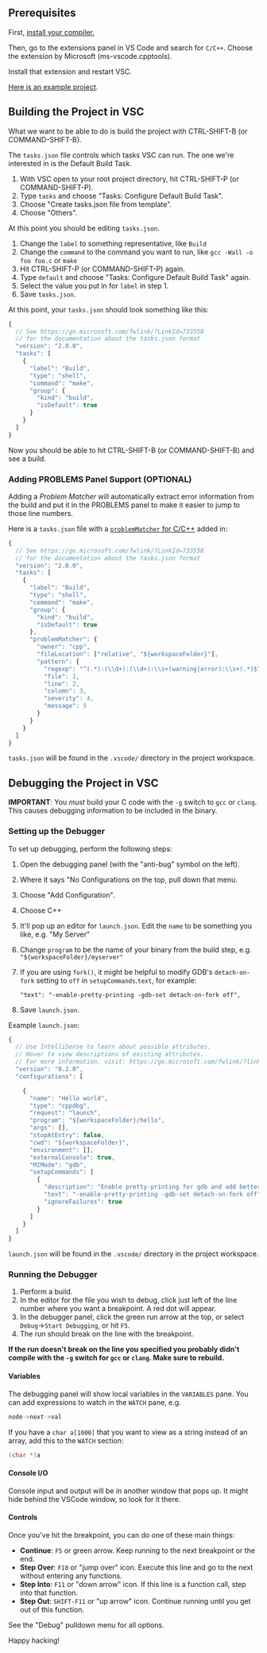 ## Prerequisites
First, [install your compiler.](https://github.com/LambdaSchool/CS-Wiki/wiki/Getting-Your-C-Compiler-Installed)

Then, go to the extensions panel in VS Code and search for `C/C++`. Choose the extension by Microsoft (ms-vscode.cpptools).

Install that extension and restart VSC.

[Here is an example project](https://github.com/LambdaSchool/CS-Wiki/tree/master/vscdebugc).


## Building the Project in VSC

What we want to be able to do is build the project with CTRL-SHIFT-B (or COMMAND-SHIFT-B).

The `tasks.json` file controls which tasks VSC can run. The one we're interested in is the Default Build Task.

1. With VSC open to your root project directory, hit CTRL-SHIFT-P (or COMMAND-SHIFT-P).
2. Type `tasks` and choose "Tasks: Configure Default Build Task".
3. Choose "Create tasks.json file from template".
4. Choose "Others".

At this point you should be editing `tasks.json`.

1. Change the `label` to something representative, like `Build`
2. Change the `command` to the command you want to run, like `gcc -Wall -o foo foo.c` or `make`
3. Hit CTRL-SHIFT-P (or COMMAND-SHIFT-P) again.
4. Type `default` and choose "Tasks: Configure Default Build Task" again.
5. Select the value you put in for `label` in step 1.
6. Save `tasks.json`.

At this point, your `tasks.json` should look something like this:

```javascript
{
  // See https://go.microsoft.com/fwlink/?LinkId=733558
  // for the documentation about the tasks.json format
  "version": "2.0.0",
  "tasks": [
    {
      "label": "Build",
      "type": "shell",
      "command": "make",
      "group": {
        "kind": "build",
        "isDefault": true
      }
    }
  ]
}
```

Now you should be able to hit CTRL-SHIFT-B (or COMMAND-SHIFT-B) and see a build.

### Adding PROBLEMS Panel Support (OPTIONAL)

Adding a _Problem Matcher_ will automatically extract error information from the build and put it in the PROBLEMS panel to make it easier to jump to those line numbers.

Here is a `tasks.json` file with a [`problemMatcher` for C/C++](https://code.visualstudio.com/docs/editor/tasks#_defining-a-problem-matcher) added in:

```javascript
{
  // See https://go.microsoft.com/fwlink/?LinkId=733558
  // for the documentation about the tasks.json format
  "version": "2.0.0",
  "tasks": [
    {
      "label": "Build",
      "type": "shell",
      "command": "make",
      "group": {
        "kind": "build",
        "isDefault": true
      },
      "problemMatcher": {
        "owner": "cpp",
        "fileLocation": ["relative", "${workspaceFolder}"],
        "pattern": {
          "regexp": "^(.*):(\\d+):(\\d+):\\s+(warning|error):\\s+(.*)$",
          "file": 1,
          "line": 2,
          "column": 3,
          "severity": 4,
          "message": 5
        }
      }
    }
  ]
}
```

`tasks.json` will be found in the `.vscode/` directory in the project workspace.


## Debugging the Project in VSC

**IMPORTANT**: You *must* build your C code with the `-g` switch to `gcc` or `clang`. This causes debugging information to be included in the binary.

### Setting up the Debugger

To set up debugging, perform the following steps:

1. Open the debugging panel (with the "anti-bug" symbol on the left).
2. Where it says "No Configurations on the top, pull down that menu.
3. Choose "Add Configuration".
4. Choose C++
5. It'll pop up an editor for `launch.json`. Edit the `name` to be something you like, e.g. "My Server"
6. Change `program` to be the name of your binary from the build step, e.g. `"${workspaceFolder}/myserver"`
7. If you are using `fork()`, it might be helpful to modify GDB's `detach-on-fork` setting to `off` in `setupCommands`.`text`, for example:

    `"text": "-enable-pretty-printing -gdb-set detach-on-fork off",`

8. Save `launch.json`.

Example `launch.json`:

```javascript
{
  // Use IntelliSense to learn about possible attributes.
  // Hover to view descriptions of existing attributes.
  // For more information, visit: https://go.microsoft.com/fwlink/?linkid=830387
  "version": "0.2.0",
  "configurations": [

    {
      "name": "Hello world",
      "type": "cppdbg",
      "request": "launch",
      "program": "${workspaceFolder}/hello",
      "args": [],
      "stopAtEntry": false,
      "cwd": "${workspaceFolder}",
      "environment": [],
      "externalConsole": true,
      "MIMode": "gdb",
      "setupCommands": [
        {
          "description": "Enable pretty-printing for gdb and add better child debugging",
          "text": "-enable-pretty-printing -gdb-set detach-on-fork off",
          "ignoreFailures": true
        }
      ]
    }
  ]
}
```

`launch.json` will be found in the `.vscode/` directory in the project workspace.

### Running the Debugger

1. Perform a build.
2. In the editor for the file you wish to debug, click just left of the line number where you want a breakpoint. A red dot will appear.
3. In the debugger panel, click the green run arrow at the top, or select `Debug`→`Start Debugging`, or hit `F5`.
4. The run should break on the line with the breakpoint.

**If the run doesn't break on the line you specified you probably didn't compile with the `-g` switch for `gcc` or `clang`. Make sure to rebuild.**

#### Variables

The debugging panel will show local variables in the `VARIABLES` pane. You can add expressions to watch in the `WATCH` pane, e.g.

```c
node->next->val
```

If you have a `char a[1000]` that you want to view as a string instead of an array, add this to the `WATCH` section:

```c
(char *)a
```

#### Console I/O

Console input and output will be in another window that pops up. It might hide behind the VSCode window, so look for it there.

#### Controls

Once you've hit the breakpoint, you can do one of these main things:

* **Continue**: `F5` or green arrow. Keep running to the next breakpoint or the end.
* **Step Over**: `F10` or "jump over" icon. Execute this line and go to the next without entering any functions.
* **Step Into**: `F11` or "down arrow" icon. If this line is a function call, step into that function.
* **Step Out**: `SHIFT-F11` or "up arrow" icon. Continue running until you get out of this function.

See the "Debug" pulldown menu for all options.


Happy hacking!